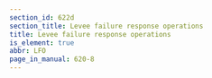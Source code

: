 ```yaml
---
section_id: 622d
section_title: Levee failure response operations
title: Levee failure response operations
is_element: true
abbr: LFO
page_in_manual: 620-8
---
```

